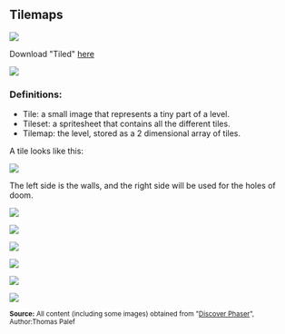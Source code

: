 ## Tilemaps

![](https://s3.amazonaws.com/cloud.ohloh.net/attachments/21365/about-tiled-logo-square_med.png)

Download "Tiled" [here](http://www.mapeditor.org/download.html)

![](http://f.cl.ly/items/0A452O0S0s0N2X1G3X0G/Screen%20Shot%202016-06-15%20at%2010.36.46%20AM.png)

### Definitions:

- Tile: a small image that represents a tiny part of a level.
- Tileset: a spritesheet that contains all the different tiles.
- Tilemap: the level, stored as a 2 dimensional array of tiles.

A tile looks like this:

![](http://f.cl.ly/items/3e443Y3Q2Q1E1P1t0K2Q/Screen%20Shot%202016-06-15%20at%2010.37.11%20AM.png)

The left side is the walls, and the right side will be used for the holes of doom.

![](http://f.cl.ly/items/0Q3H1G2w2x0a0o1L0s0j/Screen%20Shot%202016-06-15%20at%2010.37.22%20AM.png)

![](http://f.cl.ly/items/0f010i1J1c3u373F0m0n/Screen%20Shot%202016-06-15%20at%2010.37.29%20AM.png)

![](http://f.cl.ly/items/250L1U3V0U113f3K1o3V/Screen%20Shot%202016-06-15%20at%2010.37.39%20AM.png)

![](http://f.cl.ly/items/1z3E263s0l3G083c0B03/Screen%20Shot%202016-06-15%20at%2010.37.49%20AM.png)

![](http://f.cl.ly/items/153S1K0v3c3j1x2Z1q1d/Screen%20Shot%202016-06-15%20at%2010.37.57%20AM.png)

![](http://f.cl.ly/items/0S2L0F3T21352l3x312e/Screen%20Shot%202016-06-15%20at%2010.38.09%20AM.png)

<sub>**Source:** All content (including some images) obtained from "[Discover Phaser](https://www.discoverphaser.com/)", Author:Thomas Palef</sub>
